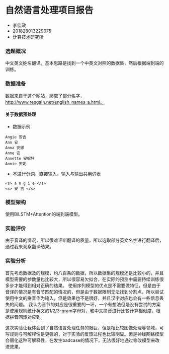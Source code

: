 # 自然语言处理项目报告

* 李佳政
* 201828013229075
* 计算技术研究所

### 选题概况

中文英文姓名翻译。基本思路是找到一个中英文对照的数据集，然后根据端到端的训练。

### 数据准备

数据来自于这个网站，爬取了部分名字，http://www.resgain.net/english_names_a.html。

#### 关于数据预处理

* 数据示例
```
Angie 安吉
Ann 安
Anna 安娜
Anne 安
Annette 安妮特
Annie 安妮
```
* 不进行分词，直接输入，输入与输出共用词表
```
<s> a n g i e </s>
<s> 安 吉 </s>
```

### 模型架构

使用BiLSTM+Attention的端到端模型。

### 实验评价

由于音译的情况，所以很难评断翻译的质量，所以选取部分英文名字进行翻译后，通过我来观察翻译结果。

### 实验分析

首先考虑数据及的规模，约八百条的数据，所以数据集的规模还是比较小的，并且模型需要的参数量也比较大，所以很容易欠拟合，在实际的预测中需要持续训练很多步才能得到相对正确的结果。
使用序列模型的优点是不需要做特征，但是由于音译的情况是有音节匹配的情况的，但是由于数据限制无法找到分割点，所以尝试使用中文的拼音作为输入，但是效果也不是很好，并且汉字对应也会有一些信息丢失的问题。
我认为音节的对应是很重要的一环，一个有想法但是没有尝试的方案是使用规则统计英文的1/2/3-gram字母对，和中文拼音进行比较计算相似度，根据拼音回馈对应到。

这次实验让我体会到了自然语言处理任务的艰巨，但是相比较图像处理等领域，可写规则与可解释性是更强的，对于实验的反馈过程也比较明显。但是神经网络模型会弱化这种可解释性，在发生badcase的情况下，无法很好地通过修改模型来改进效果。